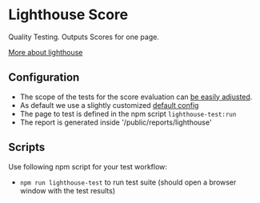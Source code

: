 # Lighthouse Score

Quality Testing. Outputs Scores for one page.

[More about lighthouse](https://developers.google.com/web/tools/lighthouse/)

## Configuration

-    The scope of the tests for the score evaluation can [be easily adjusted](./lighthouse.config.js).
-    As default we use a slightly customized [default config](https://github.com/GoogleChrome/lighthouse/blob/master/lighthouse-core/config/default-config.js)
-    The page to test is defined in the npm script `lighthouse-test:run`
-    The report is generated inside '/public/reports/lighthouse'

## Scripts

Use following npm script for your test workflow:

-   `npm run lighthouse-test` to run test suite (should open a browser window with the test results)
